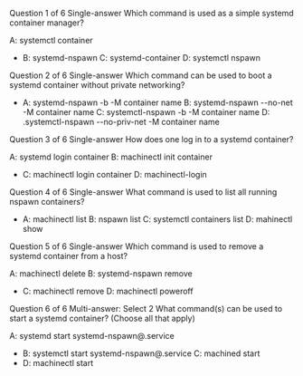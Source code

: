 Question 1 of 6
Single-answer
Which command is used as a simple systemd container manager?

A: systemctl container
* B: systemd-nspawn
C: systemd-container
D: systemctl nspawn


Question 2 of 6
Single-answer
Which command can be used to boot a systemd container without private networking?

* A: systemd-nspawn -b -M container name
B: systemd-nspawn --no-net -M container name
C: systemctl-nspawn -b -M container name
D: .systemctl-nspawn --no-priv-net -M container name


Question 3 of 6
Single-answer
How does one log in to a systemd container?

A: systemd login container
B: machinectl init container
* C: machinectl login container
D: machinectl-login


Question 4 of 6
Single-answer
What command is used to list all running nspawn containers?

* A: machinectl list
B: nspawn list
C: systemctl containers list
D: mahinectl show


Question 5 of 6
Single-answer
Which command is used to remove a systemd container from a host?

A: machinectl delete
B: systemd-nspawn remove
* C: machinectl remove
D: machinectl poweroff


Question 6 of 6
Multi-answer: Select 2
What command(s) can be used to start a systemd container? (Choose all that apply)

A: systemd start systemd-nspawn@.service
* B: systemctl start systemd-nspawn@.service
C: machined start
* D: machinectl start